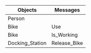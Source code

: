 | Objects | Messages |
|--------|-----------|
| Person | |
| Bike | Use |
| Bike | Is_Working |
| Docking_Station | Release_Bike |
